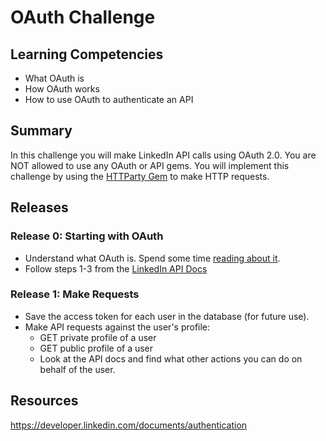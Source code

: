 # OAuth Challenge

## Learning Competencies

- What OAuth is
- How OAuth works
- How to use OAuth to authenticate an API

## Summary
In this challenge you will make LinkedIn API calls using OAuth 2.0. You are NOT
allowed to use any OAuth or API gems. You will implement this challenge by using
the [HTTParty Gem](https://github.com/jnunemaker/httparty) to make HTTP requests.

## Releases

### Release 0: Starting with OAuth
- Understand what OAuth is. Spend some time [reading about it](http://oauth.net/2/).
- Follow steps 1-3 from the [LinkedIn API Docs](https://developer.linkedin.com/documents/authentication)

### Release 1: Make Requests
- Save the access token for each user in the database (for future use).
- Make API requests against the user's profile:
  - GET private profile of a user
  - GET public profile of a user
  - Look at the API docs and find what other actions you can do on behalf of the user.


## Resources
https://developer.linkedin.com/documents/authentication
